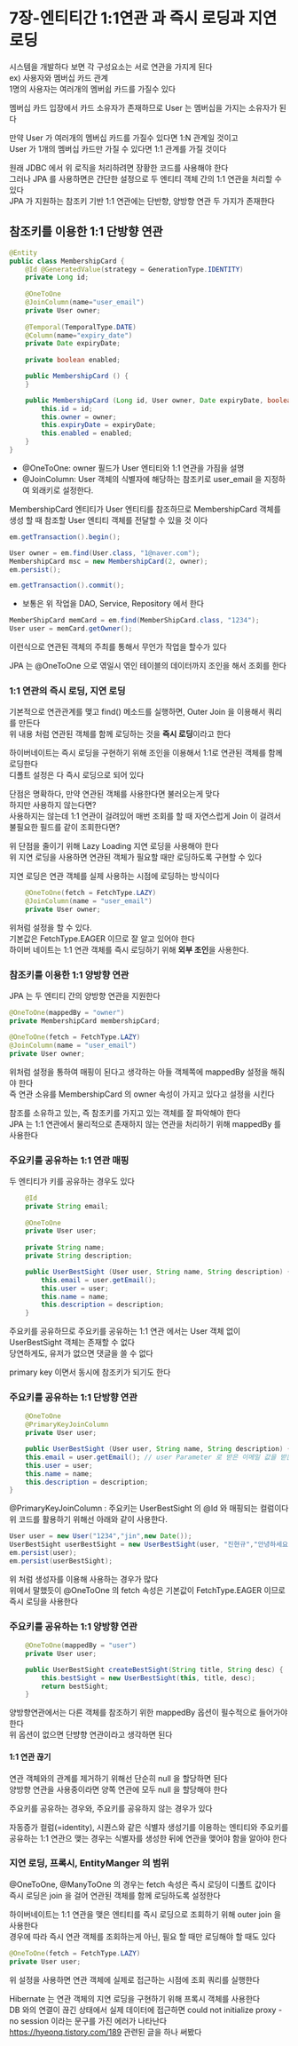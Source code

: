# 7장-엔티티간 1:1연관 과 즉시 로딩과 지연로딩
시스템을 개발하다 보면 각 구성요소는 서로 연관을 가지게 된다 <br>
ex) 사용자와 멤버십 카드 관계 <br>
1명의 사용자는 여러개의 멤버쉽 카드를 가질수 있다 <br>

멤버십 카드 입장에서 카드 소유자가 존재하므로 User 는 멤버십을 가지는 소유자가 된다 <br>

만약 User 가 여러개의 멤버십 카드를 가질수 있다면 1:N 관계일 것이고 <br>
User 가 1개의 멤버십 카드만 가질 수 있다면 1:1 관계를 가질 것이다 <br>

원래 JDBC 에서 위 로직을 처리하려면 장황한 코드를 사용해야 한다 <br>
그러나 JPA 를 사용하면은 간단한 설정으로 두 엔티티 객체 간의 1:1 연관을 처리할 수 있다 <br>
JPA 가 지원하는 참조키 기반 1:1 연관에는 단반향, 양방향 연관 두 가지가 존재한다 <br>

## 참조키를 이용한 1:1 단방향 연관
```java
@Entity
public class MembershipCard {
	@Id @GeneratedValue(strategy = GenerationType.IDENTITY)
	private Long id;
	
	@OneToOne
	@JoinColumn(name="user_email")
	private User owner;
	
	@Temporal(TemporalType.DATE)
	@Column(name="expiry_date")
	private Date expiryDate;
	
	private boolean enabled;

	public MembershipCard () {
	}

	public MembershipCard (Long id, User owner, Date expiryDate, boolean enabled) {
		this.id = id;
		this.owner = owner;
		this.expiryDate = expiryDate;
		this.enabled = enabled;
	}
}
```

- @OneToOne: owner 필드가 User 엔티티와 1:1 연관을 가짐을 설명
- @JoinColumn: User 객체의 식별자에 해당하는 참조키로 user_email 을 지정하여 외래키로 설정한다.

MembershipCard 엔티티가 User 엔티티를 참조하므로 MembershipCard 객체를 <br>
생성 할 때 참조할 User 엔티티 객체를 전달할 수 있을 것 이다 <br>
```java
em.getTransaction().begin();

User owner = em.find(User.class, "1@naver.com");
MembershipCard msc = new MembershipCard(2, owner);
em.persist();

em.getTransaction().commit();
```

* 보통은 위 작업을 DAO, Service, Repository 에서 한다 <br>

```java
MemberShipCard memCard = em.find(MemberShipCard.class, "1234");
User user = memCard.getOwner();
```

이런식으로 연관된 객체의 주최를 통해서 무언가 작업을 할수가 있다 <br>

JPA 는 @OneToOne 으로 엮일시 엮인 테이블의 데이터까지 조인을 해서 조회를 한다 <br>

### 1:1 연관의 즉시 로딩, 지연 로딩
기본적으로 연관관계를 맺고 find() 메소드를 실행하면, Outer Join 을 이용해서 쿼리를 만든다 <br>
위 내용 처럼 연관된 객체를 함께 로딩하는 것을 **즉시 로딩**이라고 한다 <br>

하이버네이트는 즉시 로딩을 구현하기 위해 조인을 이용해서 1:1로 연관된 객체를 함께 로딩한다 <br>
디폴트 설정은 다 즉시 로딩으로 되어 있다 <br>

단점은 명확하다, 만약 연관된 객체를 사용한다면 불러오는게 맞다 <br>
하지만 사용하지 않는다면? <br>
사용하지는 않는데 1:1 연관이 걸려있어 매번 조회를 할 때 자연스럽게 Join 이 걸려서 불필요한 필드를 같이 조회한다면? <br>

위 단점을 줄이기 위해 Lazy Loading 지연 로딩을 사용해야 한다 <br>
위 지연 로딩을 사용하면 연관된 객체가 필요할 때만 로딩하도록 구현할 수 있다 <br>

지연 로딩은 연관 객체를 실제 사용하는 시점에 로딩하는 방식이다 <br>
```java
	@OneToOne(fetch = FetchType.LAZY)
	@JoinColumn(name = "user_email")
	private User owner;
```

위처럼 설정을 할 수 있다. <br>
기본값은 FetchType.EAGER 이므로 잘 알고 있어야 한다 <br>
하이버 네이트는 1:1 연관 객체를 즉시 로딩하기 위해 **외부 조인**을 사용한다. <br>

### 참조키를 이용한 1:1 양방향 연관
JPA 는 두 엔티티 간의 양방향 연관을 지원한다 <br>
```java
@OneToOne(mappedBy = "owner")
private MembershipCard membershipCard;

@OneToOne(fetch = FetchType.LAZY)
@JoinColumn(name = "user_email")
private User owner;
```

위처럼 설정을 통하여 매핑이 된다고 생각하는 아들 객체쪽에 mappedBy 설정을 해줘야 한다 <br>
즉 연관 소유를 MembershipCard 의 owner 속성이 가지고 있다고 설정을 시킨다 <br>

참조를 소유하고 있는, 즉 참조키를 가지고 있는 객체를 잘 파악해야 한다 <br>
JPA 는 1:1 연관에서 물리적으로 존재하지 않는 연관을 처리하기 위해 mappedBy 를 사용한다 <br>

### 주요키를 공유하는 1:1 연관 매핑
두 엔티티가 키를 공유하는 경우도 있다 <br>
```java
	@Id 
	private String email;
	
	@OneToOne
	private User user;
	
	private String name;
	private String description;

	public UserBestSight (User user, String name, String description) {
		this.email = user.getEmail();
		this.user = user;
		this.name = name;
		this.description = description;
	}
```

주요키를 공유하므로 주요키를 공유하는 1:1 연관 에서는 User 객체 없이 UserBestSight 객체는 존재할 수 없다 <br>
당연하게도, 유저가 없으면 댓글을 쓸 수 없다 <br>

primary key 이면서 동시에 참조키가 되기도 한다 <br>

### 주요키를 공유하는 1:1 단방향 연관
```java
	@OneToOne
	@PrimaryKeyJoinColumn
	private User user;

    public UserBestSight (User user, String name, String description) {
	this.email = user.getEmail(); // user Parameter 로 받은 이메일 값을 받는다.
	this.user = user;
	this.name = name;
	this.description = description;
}
```

@PrimaryKeyJoinColumn : 주요키는 UserBestSight 의 @Id 와 매핑되는 컬럼이다 <br>
위 코드를 활용하기 위해선 아래와 같이 사용한다.
```java
User user = new User("1234","jin",new Date());
UserBestSight userBestSight = new UserBestSight(user, "진현규","안녕하세요");
em.persist(user);
em.persist(userBestSight);
```

위 처럼 생성자를 이용해 사용하는 경우가 많다 <br>
위에서 말했듯이 @OneToOne 의 fetch 속성은 기본값이 FetchType.EAGER 이므로 즉시 로딩을 사용한다 <br>

### 주요키를 공유하는 1:1 양방향 연관
```java
	@OneToOne(mappedBy = "user")
	private User user;

    public UserBestSight createBestSight(String title, String desc) {
		this.bestSight = new UserBestSight(this, title, desc);
		return bestSight;
    }
```

양방향연관에서는 다른 객체를 참조하기 위한 mappedBy 옵션이 필수적으로 들어가야 한다 <br>
위 옵션이 없으면 단뱡향 연관이라고 생각하면 된다 <br>

#### 1:1 연관 끊기
연관 객체와의 관계를 제거하기 위해선 단순히 null 을 할당하면 된다 <br>
양방향 연관을 사용중이라면 양쪽 연관에 모두 null 을 할당해야 한다 <br>

주요키를 공유하는 경우와, 주요키를 공유하지 않는 경우가 있다 <br>

자동증가 컬럼(=identity), 시퀀스와 같은 식별자 생성기를 이용하는 엔티티와 주요키를 공유하는 1:1 연관으 맺는 경우는 식별자를 생성한 뒤에 연관을 맺어야 함을 알아야 한다 <br>

### 지연 로딩, 프록시, EntityManger 의 범위
@OneToOne, @ManyToOne 의 경우는 fetch 속성은 즉시 로딩이 디폴트 값이다 <br>
즉시 로딩은 join 을 걸어 연관된 객체를 함께 로딩하도록 설정한다 <br>

하이버네이트는 1:1 연관을 맺은 엔티티를 즉시 로딩으로 조회하기 위해 outer join 을 사용한다 <br>
경우에 따라 즉시 연관 객체를 조회하는게 아닌, 필요 할 때만 로딩해야 할 때도 있다 <br>

```java
@OneToOne(fetch = FetchType.LAZY)
private User user;
```

위 설정을 사용하면 연관 객체에 실제로 접근하는 시점에 조회 쿼리를 실행한다 <br>

Hibernate 는 연관 객체의 지연 로딩을 구현하기 위해 프록시 객체를 사용한다 <br>
DB 와의 연결이 끊긴 상태에서 실제 데이터에 접근하면 could not initialize proxy -no session 이라는 문구를 가진 에러가 나타난다 <br>
<a>https://hyeonq.tistory.com/189</a> 관련된 글을 하나 써봤다